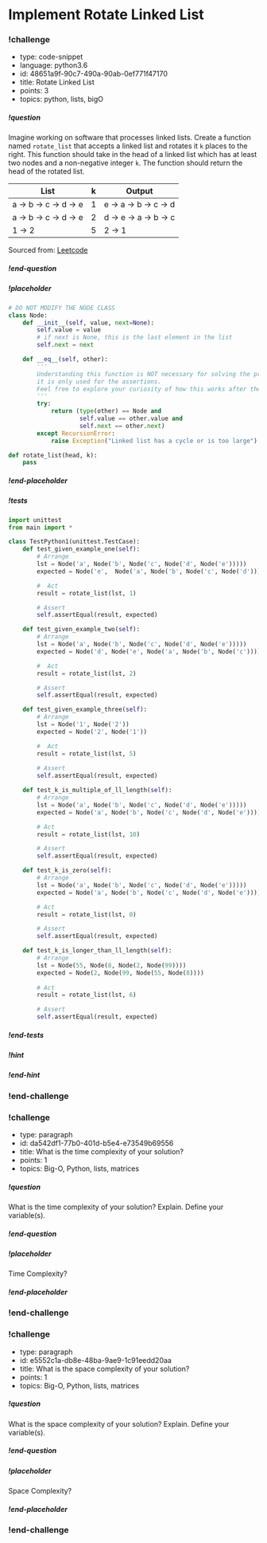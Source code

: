# Implement Rotate Linked List

<!-- prettier-ignore-start -->
### !challenge

* type: code-snippet
* language: python3.6
* id: 48651a9f-90c7-490a-90ab-0ef771f47170
* title: Rotate Linked List
* points: 3
* topics: python, lists, bigO

##### !question

Imagine working on software that processes linked lists. Create a function named `rotate_list` that accepts a linked list and rotates it `k` places to the right. This function should take in the head of a linked list which has at least two nodes and a non-negative integer `k`. The function should return the head of the rotated list.

| List                  | k            | Output                            |
| --------------------- | ------------ | --------------------------------- |
| a -> b -> c -> d -> e | 1            | e -> a -> b -> c -> d
| a -> b -> c -> d -> e | 2            | d -> e -> a -> b -> c             |
| 1 -> 2                | 5            | 2 -> 1                            |

Sourced from: [Leetcode](https://leetcode.com/problems/rotate-list/)


##### !end-question

##### !placeholder

```py
# DO NOT MODIFY THE NODE CLASS
class Node:
    def __init__(self, value, next=None):
        self.value = value 
        # if next is None, this is the last element in the list
        self.next = next

    def __eq__(self, other):
        '''
        Understanding this function is NOT necessary for solving the problem;
        it is only used for the assertions.
        Feel free to explore your curiosity of how this works after the interview :)
        '''
        try:
            return (type(other) == Node and 
                    self.value == other.value and 
                    self.next == other.next)
        except RecursionError:
            raise Exception("Linked list has a cycle or is too large")

def rotate_list(head, k):
    pass
```

##### !end-placeholder

##### !tests

```py
import unittest
from main import *

class TestPython1(unittest.TestCase):
    def test_given_example_one(self):
        # Arrange
        lst = Node('a', Node('b', Node('c', Node('d', Node('e')))))
        expected = Node('e',  Node('a', Node('b', Node('c', Node('d')))))

        #  Act
        result = rotate_list(lst, 1)

        # Assert
        self.assertEqual(result, expected)

    def test_given_example_two(self):
        # Arrange
        lst = Node('a', Node('b', Node('c', Node('d', Node('e')))))
        expected = Node('d', Node('e', Node('a', Node('b', Node('c')))))

        #  Act
        result = rotate_list(lst, 2)

        # Assert
        self.assertEqual(result, expected)

    def test_given_example_three(self):
        # Arrange
        lst = Node('1', Node('2'))
        expected = Node('2', Node('1'))

        #  Act
        result = rotate_list(lst, 5)
        
        # Assert
        self.assertEqual(result, expected)

    def test_k_is_multiple_of_ll_length(self):
        # Arrange
        lst = Node('a', Node('b', Node('c', Node('d', Node('e')))))
        expected = Node('a', Node('b', Node('c', Node('d', Node('e')))))

        # Act
        result = rotate_list(lst, 10)

        # Assert
        self.assertEqual(result, expected)

    def test_k_is_zero(self):
        # Arrange
        lst = Node('a', Node('b', Node('c', Node('d', Node('e')))))
        expected = Node('a', Node('b', Node('c', Node('d', Node('e')))))

        # Act
        result = rotate_list(lst, 0)

        # Assert
        self.assertEqual(result, expected)

    def test_k_is_longer_than_ll_length(self):
        # Arrange
        lst = Node(55, Node(8, Node(2, Node(99))))
        expected = Node(2, Node(99, Node(55, Node(8))))
        
        # Act
        result = rotate_list(lst, 6)

        # Assert
        self.assertEqual(result, expected)
```

##### !end-tests

<!-- other optional sections -->
##### !hint 



##### !end-hint
<!-- !rubric - !end-rubric (markdown, instructors can see while scoring a checkpoint) -->
<!-- !explanation - !end-explanation (markdown, students can see after answering correctly) -->

### !end-challenge
<!-- prettier-ignore-end -->

### !challenge

* type: paragraph
* id: da542df1-77b0-401d-b5e4-e73549b69556
* title: What is the time complexity of your solution?
* points: 1
* topics: Big-O, Python, lists, matrices

##### !question

What is the time complexity of your solution? Explain. Define your variable(s).

##### !end-question

##### !placeholder

Time Complexity?

##### !end-placeholder

### !end-challenge

### !challenge

* type: paragraph
* id: e5552c1a-db8e-48ba-9ae9-1c91eedd20aa
* title: What is the space complexity of your solution?
* points: 1
* topics: Big-O, Python, lists, matrices

##### !question

What is the space complexity of your solution? Explain. Define your variable(s).

##### !end-question

##### !placeholder

Space Complexity?

##### !end-placeholder

### !end-challenge